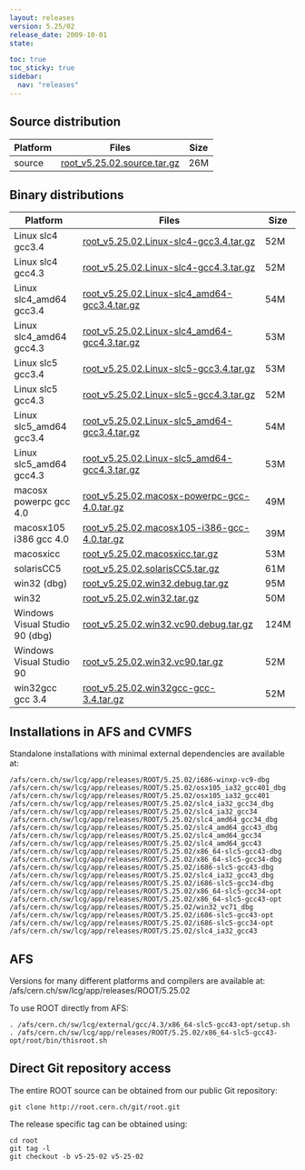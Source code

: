 ```yaml
---
layout: releases
version: 5.25/02
release_date: 2009-10-01
state:

toc: true
toc_sticky: true
sidebar:
  nav: "releases"
---
```



## Source distribution

| Platform       | Files | Size |
|-----------|-------|-----|
| source | [root_v5.25.02.source.tar.gz](https://root.cern.ch/download/root_v5.25.02.source.tar.gz) |  26M |


## Binary distributions

| Platform       | Files | Size |
|-----------|-------|-----|
| Linux slc4 gcc3.4 | [root_v5.25.02.Linux-slc4-gcc3.4.tar.gz](https://root.cern.ch/download/root_v5.25.02.Linux-slc4-gcc3.4.tar.gz) |  52M |
| Linux slc4 gcc4.3 | [root_v5.25.02.Linux-slc4-gcc4.3.tar.gz](https://root.cern.ch/download/root_v5.25.02.Linux-slc4-gcc4.3.tar.gz) |  52M |
| Linux slc4_amd64 gcc3.4 | [root_v5.25.02.Linux-slc4_amd64-gcc3.4.tar.gz](https://root.cern.ch/download/root_v5.25.02.Linux-slc4_amd64-gcc3.4.tar.gz) |  54M |
| Linux slc4_amd64 gcc4.3 | [root_v5.25.02.Linux-slc4_amd64-gcc4.3.tar.gz](https://root.cern.ch/download/root_v5.25.02.Linux-slc4_amd64-gcc4.3.tar.gz) |  53M |
| Linux slc5 gcc3.4 | [root_v5.25.02.Linux-slc5-gcc3.4.tar.gz](https://root.cern.ch/download/root_v5.25.02.Linux-slc5-gcc3.4.tar.gz) |  53M |
| Linux slc5 gcc4.3 | [root_v5.25.02.Linux-slc5-gcc4.3.tar.gz](https://root.cern.ch/download/root_v5.25.02.Linux-slc5-gcc4.3.tar.gz) |  52M |
| Linux slc5_amd64 gcc3.4 | [root_v5.25.02.Linux-slc5_amd64-gcc3.4.tar.gz](https://root.cern.ch/download/root_v5.25.02.Linux-slc5_amd64-gcc3.4.tar.gz) |  54M |
| Linux slc5_amd64 gcc4.3 | [root_v5.25.02.Linux-slc5_amd64-gcc4.3.tar.gz](https://root.cern.ch/download/root_v5.25.02.Linux-slc5_amd64-gcc4.3.tar.gz) |  53M |
| macosx powerpc gcc 4.0 | [root_v5.25.02.macosx-powerpc-gcc-4.0.tar.gz](https://root.cern.ch/download/root_v5.25.02.macosx-powerpc-gcc-4.0.tar.gz) |  49M |
| macosx105 i386 gcc 4.0 | [root_v5.25.02.macosx105-i386-gcc-4.0.tar.gz](https://root.cern.ch/download/root_v5.25.02.macosx105-i386-gcc-4.0.tar.gz) |  39M |
| macosxicc | [root_v5.25.02.macosxicc.tar.gz](https://root.cern.ch/download/root_v5.25.02.macosxicc.tar.gz) |  53M |
| solarisCC5 | [root_v5.25.02.solarisCC5.tar.gz](https://root.cern.ch/download/root_v5.25.02.solarisCC5.tar.gz) |  61M |
| win32 (dbg) | [root_v5.25.02.win32.debug.tar.gz](https://root.cern.ch/download/root_v5.25.02.win32.debug.tar.gz) |  95M |
| win32 | [root_v5.25.02.win32.tar.gz](https://root.cern.ch/download/root_v5.25.02.win32.tar.gz) |  50M |
| Windows Visual Studio 90 (dbg) | [root_v5.25.02.win32.vc90.debug.tar.gz](https://root.cern.ch/download/root_v5.25.02.win32.vc90.debug.tar.gz) | 124M |
| Windows Visual Studio 90 | [root_v5.25.02.win32.vc90.tar.gz](https://root.cern.ch/download/root_v5.25.02.win32.vc90.tar.gz) |  52M |
| win32gcc gcc 3.4 | [root_v5.25.02.win32gcc-gcc-3.4.tar.gz](https://root.cern.ch/download/root_v5.25.02.win32gcc-gcc-3.4.tar.gz) |  52M |



## Installations in AFS and CVMFS
Standalone installations with minimal external dependencies are available at:
~~~
/afs/cern.ch/sw/lcg/app/releases/ROOT/5.25.02/i686-winxp-vc9-dbg
/afs/cern.ch/sw/lcg/app/releases/ROOT/5.25.02/osx105_ia32_gcc401_dbg
/afs/cern.ch/sw/lcg/app/releases/ROOT/5.25.02/osx105_ia32_gcc401
/afs/cern.ch/sw/lcg/app/releases/ROOT/5.25.02/slc4_ia32_gcc34_dbg
/afs/cern.ch/sw/lcg/app/releases/ROOT/5.25.02/slc4_ia32_gcc34
/afs/cern.ch/sw/lcg/app/releases/ROOT/5.25.02/slc4_amd64_gcc34_dbg
/afs/cern.ch/sw/lcg/app/releases/ROOT/5.25.02/slc4_amd64_gcc43_dbg
/afs/cern.ch/sw/lcg/app/releases/ROOT/5.25.02/slc4_amd64_gcc34
/afs/cern.ch/sw/lcg/app/releases/ROOT/5.25.02/slc4_amd64_gcc43
/afs/cern.ch/sw/lcg/app/releases/ROOT/5.25.02/x86_64-slc5-gcc43-dbg
/afs/cern.ch/sw/lcg/app/releases/ROOT/5.25.02/x86_64-slc5-gcc34-dbg
/afs/cern.ch/sw/lcg/app/releases/ROOT/5.25.02/i686-slc5-gcc43-dbg
/afs/cern.ch/sw/lcg/app/releases/ROOT/5.25.02/slc4_ia32_gcc43_dbg
/afs/cern.ch/sw/lcg/app/releases/ROOT/5.25.02/i686-slc5-gcc34-dbg
/afs/cern.ch/sw/lcg/app/releases/ROOT/5.25.02/x86_64-slc5-gcc34-opt
/afs/cern.ch/sw/lcg/app/releases/ROOT/5.25.02/x86_64-slc5-gcc43-opt
/afs/cern.ch/sw/lcg/app/releases/ROOT/5.25.02/win32_vc71_dbg
/afs/cern.ch/sw/lcg/app/releases/ROOT/5.25.02/i686-slc5-gcc43-opt
/afs/cern.ch/sw/lcg/app/releases/ROOT/5.25.02/i686-slc5-gcc34-opt
/afs/cern.ch/sw/lcg/app/releases/ROOT/5.25.02/slc4_ia32_gcc43
~~~

## AFS
Versions for many different platforms and compilers are available at:
/afs/cern.ch/sw/lcg/app/releases/ROOT/5.25.02

To use ROOT directly from AFS:
~~~
. /afs/cern.ch/sw/lcg/external/gcc/4.3/x86_64-slc5-gcc43-opt/setup.sh
. /afs/cern.ch/sw/lcg/app/releases/ROOT/5.25.02/x86_64-slc5-gcc43-opt/root/bin/thisroot.sh
~~~

## Direct Git repository access
The entire ROOT source can be obtained from our public Git repository:

~~~
git clone http://root.cern.ch/git/root.git
~~~
The release specific tag can be obtained using:
~~~
cd root
git tag -l
git checkout -b v5-25-02 v5-25-02
~~~
